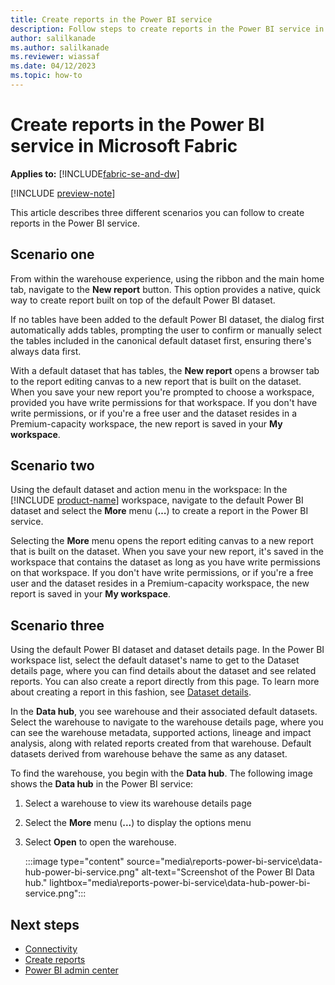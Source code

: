 ```yaml
---
title: Create reports in the Power BI service
description: Follow steps to create reports in the Power BI service in Microsoft Fabric.
author: salilkanade
ms.author: salilkanade
ms.reviewer: wiassaf
ms.date: 04/12/2023
ms.topic: how-to
---
```


# Create reports in the Power BI service in Microsoft Fabric

**Applies to:** [!INCLUDE[fabric-se-and-dw](includes/applies-to-version/fabric-se-and-dw.md)]

[!INCLUDE [preview-note](../includes/preview-note.md)]

This article describes three different scenarios you can follow to create reports in the Power BI service.

## Scenario one

From within the warehouse experience, using the ribbon and the main home tab, navigate to the **New report** button. This option provides a native, quick way to create report built on top of the default Power BI dataset.

If no tables have been added to the default Power BI dataset, the dialog first automatically adds tables, prompting the user to confirm or manually select the tables included in the canonical default dataset first, ensuring there's always data first.

With a default dataset that has tables, the **New report** opens a browser tab to the report editing canvas to a new report that is built on the dataset. When you save your new report you're prompted to choose a workspace, provided you have write permissions for that workspace. If you don't have write permissions, or if you're a free user and the dataset resides in a Premium-capacity workspace, the new report is saved in your **My workspace**.

## Scenario two

Using the default dataset and action menu in the workspace: In the [!INCLUDE [product-name](../includes/product-name.md)] workspace, navigate to the default Power BI dataset and select the **More** menu (**…**) to create a report in the Power BI service.

Selecting the **More** menu opens the report editing canvas to a new report that is built on the dataset. When you save your new report, it's saved in the workspace that contains the dataset as long as you have write permissions on that workspace. If you don't have write permissions, or if you're a free user and the dataset resides in a Premium-capacity workspace, the new report is saved in your **My workspace**.

## Scenario three

Using the default Power BI dataset and dataset details page. In the Power BI workspace list, select the default dataset's name to get to the Dataset details page, where you can find details about the dataset and see related reports. You can also create a report directly from this page. To learn more about creating a report in this fashion, see [Dataset details](/power-bi/connect-data/service-dataset-details-page).

In the **Data hub**, you see warehouse and their associated default datasets. Select the warehouse to navigate to the warehouse details page, where you can see the warehouse metadata, supported actions, lineage and impact analysis, along with related reports created from that warehouse. Default datasets derived from warehouse behave the same as any dataset.

To find the warehouse, you begin with the **Data hub**. The following image shows the **Data hub** in the Power BI service:

1. Select a warehouse to view its warehouse details page

1. Select the **More** menu (**...**) to display the options menu

1. Select **Open** to open the warehouse.

   :::image type="content" source="media\reports-power-bi-service\data-hub-power-bi-service.png" alt-text="Screenshot of the Power BI Data hub." lightbox="media\reports-power-bi-service\data-hub-power-bi-service.png":::

## Next steps

- [Connectivity](connectivity.md)
- [Create reports](create-reports.md)
- [Power BI admin center](../admin/admin-power-bi.md)